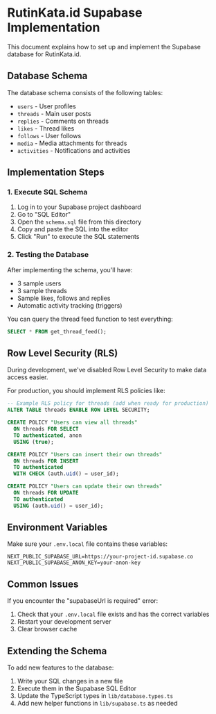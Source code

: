 # RutinKata.id Supabase Implementation

This document explains how to set up and implement the Supabase database for RutinKata.id.

## Database Schema

The database schema consists of the following tables:

- `users` - User profiles
- `threads` - Main user posts
- `replies` - Comments on threads
- `likes` - Thread likes
- `follows` - User follows
- `media` - Media attachments for threads
- `activities` - Notifications and activities

## Implementation Steps

### 1. Execute SQL Schema

1. Log in to your Supabase project dashboard
2. Go to "SQL Editor"
3. Open the `schema.sql` file from this directory
4. Copy and paste the SQL into the editor
5. Click "Run" to execute the SQL statements

### 2. Testing the Database

After implementing the schema, you'll have:

- 3 sample users
- 3 sample threads
- Sample likes, follows and replies
- Automatic activity tracking (triggers)

You can query the thread feed function to test everything:

```sql
SELECT * FROM get_thread_feed();
```

## Row Level Security (RLS)

During development, we've disabled Row Level Security to make data access easier. 

For production, you should implement RLS policies like:

```sql
-- Example RLS policy for threads (add when ready for production)
ALTER TABLE threads ENABLE ROW LEVEL SECURITY;

CREATE POLICY "Users can view all threads"
  ON threads FOR SELECT
  TO authenticated, anon
  USING (true);

CREATE POLICY "Users can insert their own threads"
  ON threads FOR INSERT
  TO authenticated
  WITH CHECK (auth.uid() = user_id);

CREATE POLICY "Users can update their own threads"
  ON threads FOR UPDATE
  TO authenticated
  USING (auth.uid() = user_id);
```

## Environment Variables

Make sure your `.env.local` file contains these variables:

```
NEXT_PUBLIC_SUPABASE_URL=https://your-project-id.supabase.co
NEXT_PUBLIC_SUPABASE_ANON_KEY=your-anon-key
```

## Common Issues

If you encounter the "supabaseUrl is required" error:
1. Check that your `.env.local` file exists and has the correct variables
2. Restart your development server
3. Clear browser cache

## Extending the Schema

To add new features to the database:
1. Write your SQL changes in a new file
2. Execute them in the Supabase SQL Editor
3. Update the TypeScript types in `lib/database.types.ts`
4. Add new helper functions in `lib/supabase.ts` as needed
